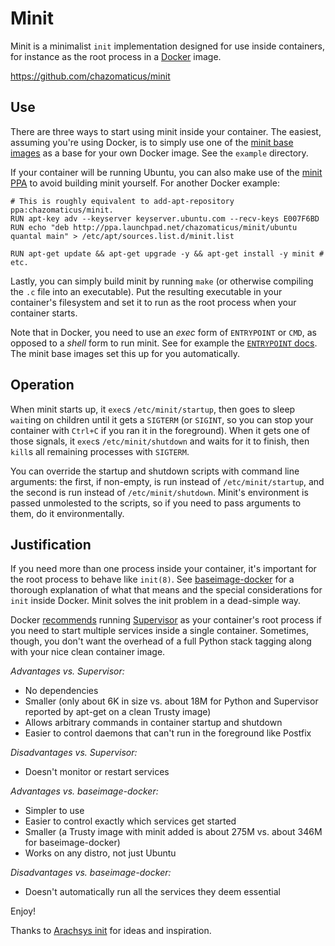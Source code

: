 Minit
=====

Minit is a minimalist `init` implementation designed for use inside containers,
for instance as the root process in a [Docker](https://www.docker.io/) image.

<https://github.com/chazomaticus/minit>

Use
---

There are three ways to start using minit inside your container.  The easiest,
assuming you're using Docker, is to simply use one of the [minit base
images](https://registry.hub.docker.com/u/chazomaticus/minit/) as a base for
your own Docker image.  See the `example` directory.

If your container will be running Ubuntu, you can also make use of the [minit
PPA](https://launchpad.net/~chazomaticus/+archive/minit) to avoid building
minit yourself.  For another Docker example:

    # This is roughly equivalent to add-apt-repository ppa:chazomaticus/minit.
    RUN apt-key adv --keyserver keyserver.ubuntu.com --recv-keys E007F6BD
    RUN echo "deb http://ppa.launchpad.net/chazomaticus/minit/ubuntu quantal main" > /etc/apt/sources.list.d/minit.list
    
    RUN apt-get update && apt-get upgrade -y && apt-get install -y minit # etc.

Lastly, you can simply build minit by running `make` (or otherwise compiling
the `.c` file into an executable).  Put the resulting executable in your
container's filesystem and set it to run as the root process when your
container starts.

Note that in Docker, you need to use an *exec* form of `ENTRYPOINT` or `CMD`,
as opposed to a *shell* form to run minit.  See for example the [`ENTRYPOINT`
docs](http://docs.docker.com/reference/builder/#entrypoint).  The minit base
images set this up for you automatically.

Operation
---------

When minit starts up, it `exec`s `/etc/minit/startup`, then goes to sleep
`wait`ing on children until it gets a `SIGTERM` (or `SIGINT`, so you can stop
your container with `Ctrl+C` if you ran it in the foreground).  When it gets
one of those signals, it `exec`s `/etc/minit/shutdown` and waits for it to
finish, then `kill`s all remaining processes with `SIGTERM`.

You can override the startup and shutdown scripts with command line arguments:
the first, if non-empty, is run instead of `/etc/minit/startup`, and the second
is run instead of `/etc/minit/shutdown`.  Minit's environment is passed
unmolested to the scripts, so if you need to pass arguments to them, do it
environmentally.

Justification
-------------

If you need more than one process inside your container, it's important for the
root process to behave like `init(8)`.  See
[baseimage-docker](http://phusion.github.io/baseimage-docker/) for a thorough
explanation of what that means and the special considerations for `init` inside
Docker.  Minit solves the init problem in a dead-simple way.

Docker [recommends](http://docs.docker.com/articles/using_supervisord/) running
[Supervisor](http://supervisord.org/) as your container's root process if you
need to start multiple services inside a single container.  Sometimes, though,
you don't want the overhead of a full Python stack tagging along with your nice
clean container image.

*Advantages vs. Supervisor:*
 * No dependencies
 * Smaller (only about 6K in size vs. about 18M for Python and Supervisor
   reported by apt-get on a clean Trusty image)
 * Allows arbitrary commands in container startup and shutdown
 * Easier to control daemons that can't run in the foreground like Postfix

*Disadvantages vs. Supervisor:*
 * Doesn't monitor or restart services

*Advantages vs. baseimage-docker:*
 * Simpler to use
 * Easier to control exactly which services get started
 * Smaller (a Trusty image with minit added is about 275M vs. about 346M for
   baseimage-docker)
 * Works on any distro, not just Ubuntu

*Disadvantages vs. baseimage-docker:*
 * Doesn't automatically run all the services they deem essential


Enjoy!

Thanks to [Arachsys init](https://github.com/arachsys/init) for ideas and
inspiration.
